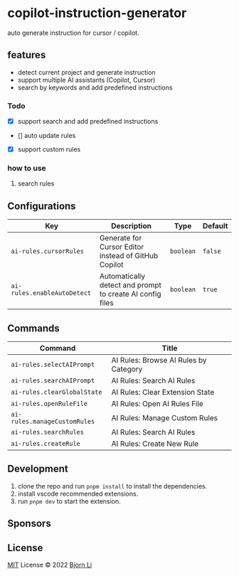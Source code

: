 # copilot-instruction-generator

auto generate instruction for cursor / copilot.

## features

- detect current project and generate instruction
- support multiple AI assistants (Copilot, Cursor)
- search by keywords and add predefined instructions

### Todo

- [x] support search and add predefined instructions
- [] auto update rules
- [x] support custom rules

### how to use

1. search rules

## Configurations

<!-- configs -->

| Key                         | Description                                               | Type      | Default |
| --------------------------- | --------------------------------------------------------- | --------- | ------- |
| `ai-rules.cursorRules`      | Generate for Cursor Editor instead of GitHub Copilot      | `boolean` | `false` |
| `ai-rules.enableAutoDetect` | Automatically detect and prompt to create AI config files | `boolean` | `true`  |

<!-- configs -->

## Commands

<!-- commands -->

| Command                      | Title                                 |
| ---------------------------- | ------------------------------------- |
| `ai-rules.selectAIPrompt`    | AI Rules: Browse AI Rules by Category |
| `ai-rules.searchAIPrompt`    | AI Rules: Search AI Rules             |
| `ai-rules.clearGlobalState`  | AI Rules: Clear Extension State       |
| `ai-rules.openRuleFile`      | AI Rules: Open AI Rules File          |
| `ai-rules.manageCustomRules` | AI Rules: Manage Custom Rules         |
| `ai-rules.searchRules`       | AI Rules: Search AI Rules             |
| `ai-rules.createRule`        | AI Rules: Create New Rule             |

<!-- commands -->

## Development

1. clone the repo and run `pnpm install` to install the dependencies.
2. install vscode recommended extensions.
3. run `pnpm dev` to start the extension.

## Sponsors

## License

[MIT](./LICENSE.md) License © 2022 [Bjorn Li](https://github.com/lxxorz)
